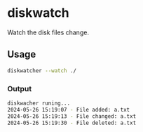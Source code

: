 # diskwatch

Watch the disk files change.

## Usage

```bash
diskwatcher --watch ./
```

### Output

```bash
diskwacher runing...
2024-05-26 15:19:07 - File added: a.txt
2024-05-26 15:19:13 - File changed: a.txt
2024-05-26 15:19:30 - File deleted: a.txt
```
